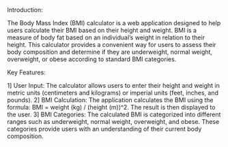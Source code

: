 Introduction:

The Body Mass Index (BMI) calculator is a web application designed to help users calculate their BMI based on their height and weight. BMI is a measure of body fat based on an individual’s weight in relation to their height. This calculator provides a convenient way for users to assess their body composition and determine if they are underweight, normal weight, overweight, or obese according to standard BMI categories.

Key Features:

1] User Input: The calculator allows users to enter their height and weight in metric units (centimeters and kilograms) or imperial units (feet, inches, and pounds).
2] BMI Calculation: The application calculates the BMI using the formula: BMI = weight (kg) / (height (m))^2. The result is then displayed to the user.
3] BMI Categories: The calculated BMI is categorized into different ranges such as underweight, normal weight, overweight, and obese. These categories provide users with an understanding of their current body 
   composition.
